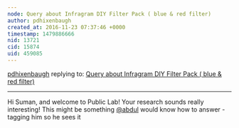 ```yaml
---
node: Query about Infragram DIY Filter Pack ( blue & red filter)
author: pdhixenbaugh
created_at: 2016-11-23 07:37:46 +0000
timestamp: 1479886666
nid: 13721
cid: 15874
uid: 459085
---
```




[pdhixenbaugh](../profile/pdhixenbaugh) replying to: [Query about Infragram DIY Filter Pack ( blue & red filter)](../notes/suman/11-22-2016/query-about-infragram-diy-filter-pack-blue-red-filter)

----
Hi Suman, and welcome to Public Lab! Your research sounds really interesting! This might be something [@abdul](/profile/abdul) would know how to answer - tagging him so he sees it